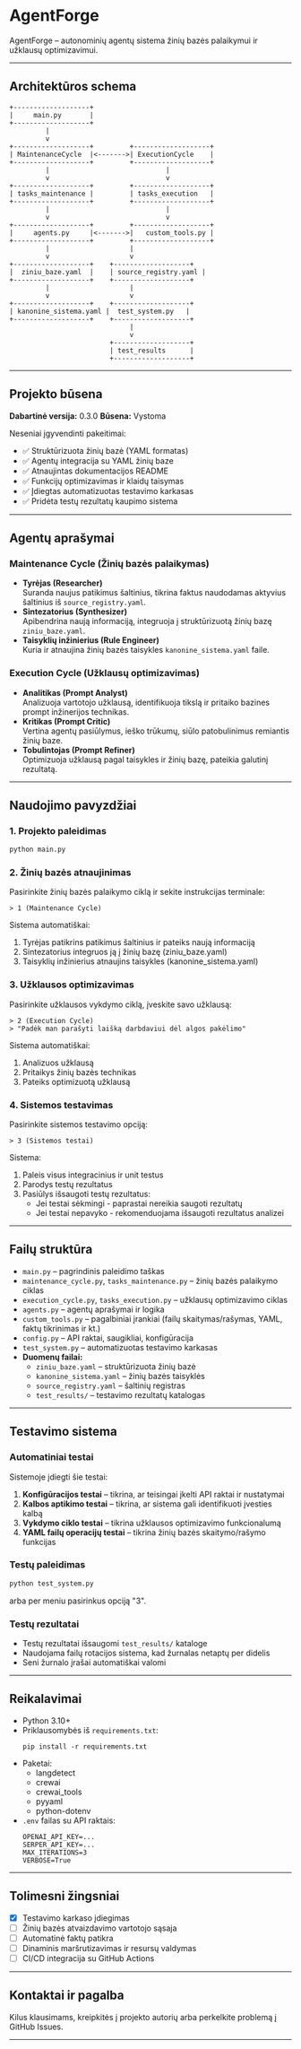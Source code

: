 # AgentForge

AgentForge – autonominių agentų sistema žinių bazės palaikymui ir užklausų optimizavimui.

---

## Architektūros schema

```
+-------------------+
|     main.py       |
+-------------------+
         |
         v
+-------------------+         +-------------------+
| MaintenanceCycle  |<------->| ExecutionCycle    |
+-------------------+         +-------------------+
         |                             |
         v                             v
+-------------------+         +-------------------+
| tasks_maintenance |         | tasks_execution   |
+-------------------+         +-------------------+
         |                             |
         v                             v
+-------------------+         +-------------------+
|     agents.py     |<------->|   custom_tools.py |
+-------------------+         +-------------------+
         |                    |
         v                    v
+-------------------+    +-------------------+
|  ziniu_baze.yaml  |    | source_registry.yaml |
+-------------------+    +-------------------+
         |                    |
         v                    v
+-------------------+    +-------------------+
| kanonine_sistema.yaml |  test_system.py   |
+-------------------+    +-------------------+
                              |
                              v
                         +-------------------+
                         | test_results      |
                         +-------------------+
```

---

## Projekto būsena

**Dabartinė versija:** 0.3.0
**Būsena:** Vystoma

Neseniai įgyvendinti pakeitimai:
- ✅ Struktūrizuota žinių bazė (YAML formatas)
- ✅ Agentų integracija su YAML žinių baze
- ✅ Atnaujintas dokumentacijos README
- ✅ Funkcijų optimizavimas ir klaidų taisymas
- ✅ Įdiegtas automatizuotas testavimo karkasas
- ✅ Pridėta testų rezultatų kaupimo sistema

---

## Agentų aprašymai

### Maintenance Cycle (Žinių bazės palaikymas)
- **Tyrėjas (Researcher)**  
  Suranda naujus patikimus šaltinius, tikrina faktus naudodamas aktyvius šaltinius iš `source_registry.yaml`.
- **Sintezatorius (Synthesizer)**  
  Apibendrina naują informaciją, integruoja į struktūrizuotą žinių bazę `ziniu_baze.yaml`.
- **Taisyklių inžinierius (Rule Engineer)**  
  Kuria ir atnaujina žinių bazės taisykles `kanonine_sistema.yaml` faile.

### Execution Cycle (Užklausų optimizavimas)
- **Analitikas (Prompt Analyst)**  
  Analizuoja vartotojo užklausą, identifikuoja tikslą ir pritaiko bazines prompt inžinerijos technikas.
- **Kritikas (Prompt Critic)**  
  Vertina agentų pasiūlymus, ieško trūkumų, siūlo patobulinimus remiantis žinių baze.
- **Tobulintojas (Prompt Refiner)**  
  Optimizuoja užklausą pagal taisykles ir žinių bazę, pateikia galutinį rezultatą.

---

## Naudojimo pavyzdžiai

### 1. Projekto paleidimas

```bash
python main.py
```

### 2. Žinių bazės atnaujinimas

Pasirinkite žinių bazės palaikymo ciklą ir sekite instrukcijas terminale:

```
> 1 (Maintenance Cycle)
```

Sistema automatiškai:
1. Tyrėjas patikrins patikimus šaltinius ir pateiks naują informaciją
2. Sintezatorius integruos ją į žinių bazę (ziniu_baze.yaml)
3. Taisyklių inžinierius atnaujins taisykles (kanonine_sistema.yaml)

### 3. Užklausos optimizavimas

Pasirinkite užklausos vykdymo ciklą, įveskite savo užklausą:

```
> 2 (Execution Cycle)
> "Padėk man parašyti laišką darbdaviui dėl algos pakėlimo"
```

Sistema automatiškai:
1. Analizuos užklausą
2. Pritaikys žinių bazės technikas
3. Pateiks optimizuotą užklausą

### 4. Sistemos testavimas

Pasirinkite sistemos testavimo opciją:

```
> 3 (Sistemos testai)
```

Sistema:
1. Paleis visus integracinius ir unit testus
2. Parodys testų rezultatus
3. Pasiūlys išsaugoti testų rezultatus:
   - Jei testai sėkmingi - paprastai nereikia saugoti rezultatų
   - Jei testai nepavyko - rekomenduojama išsaugoti rezultatus analizei

---

## Failų struktūra

- `main.py` – pagrindinis paleidimo taškas
- `maintenance_cycle.py`, `tasks_maintenance.py` – žinių bazės palaikymo ciklas
- `execution_cycle.py`, `tasks_execution.py` – užklausų optimizavimo ciklas
- `agents.py` – agentų aprašymai ir logika
- `custom_tools.py` – pagalbiniai įrankiai (failų skaitymas/rašymas, YAML, faktų tikrinimas ir kt.)
- `config.py` – API raktai, saugikliai, konfigūracija
- `test_system.py` – automatizuotas testavimo karkasas
- **Duomenų failai:**
  - `ziniu_baze.yaml` – struktūrizuota žinių bazė
  - `kanonine_sistema.yaml` – žinių bazės taisyklės
  - `source_registry.yaml` – šaltinių registras
  - `test_results/` – testavimo rezultatų katalogas

---

## Testavimo sistema

### Automatiniai testai
Sistemoje įdiegti šie testai:

1. **Konfigūracijos testai** – tikrina, ar teisingai įkelti API raktai ir nustatymai
2. **Kalbos aptikimo testai** – tikrina, ar sistema gali identifikuoti įvesties kalbą
3. **Vykdymo ciklo testai** – tikrina užklausos optimizavimo funkcionalumą
4. **YAML failų operacijų testai** – tikrina žinių bazės skaitymo/rašymo funkcijas

### Testų paleidimas
```bash
python test_system.py
```

arba per meniu pasirinkus opciją "3".

### Testų rezultatai
- Testų rezultatai išsaugomi `test_results/` kataloge
- Naudojama failų rotacijos sistema, kad žurnalas netaptų per didelis
- Seni žurnalo įrašai automatiškai valomi

---

## Reikalavimai

- Python 3.10+
- Priklausomybės iš `requirements.txt`:
  ```
  pip install -r requirements.txt
  ```
- Paketai:
  - langdetect
  - crewai
  - crewai_tools
  - pyyaml
  - python-dotenv
- `.env` failas su API raktais:
  ```
  OPENAI_API_KEY=...
  SERPER_API_KEY=...
  MAX_ITERATIONS=3
  VERBOSE=True
  ```

---

## Tolimesni žingsniai

- [x] Testavimo karkaso įdiegimas
- [ ] Žinių bazės atvaizdavimo vartotojo sąsaja
- [ ] Automatinė faktų patikra
- [ ] Dinaminis maršrutizavimas ir resursų valdymas
- [ ] CI/CD integracija su GitHub Actions

---

## Kontaktai ir pagalba

Kilus klausimams, kreipkitės į projekto autorių arba perkelkite problemą į GitHub Issues.

---